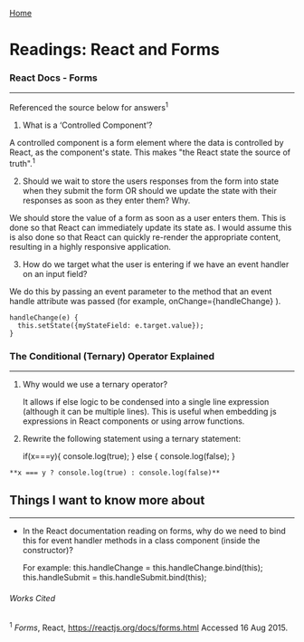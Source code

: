 [Home](README.md)

# Readings: React and Forms

### React Docs - Forms
---------------

  Referenced the source below for answers<sup>1<sup>

  1. What is a ‘Controlled Component’?

  A controlled component is a form element where the data is controlled by React, as the component's state. This makes "the React state the source of truth".<sup>1<sup>

  2. Should we wait to store the users responses from the form into state when they submit the form OR should we update the state with their responses as soon as they enter them? Why.

  We should store the value of a form as soon as a user enters them. This is done so that React can immediately update its state as. I would assume this is also done so that React can quickly re-render the appropriate content, resulting in a highly responsive application.


  3. How do we target what the user is entering if we have an event handler on an input field?

  We do this by passing an event parameter to the method that an event handle attribute was passed (for example, onChange={handleChange} ). 

    handleChange(e) {
      this.setState({myStateField: e.target.value});
    }



### The Conditional (Ternary) Operator Explained
---------------

  1. Why would we use a ternary operator?
  
     It allows if else logic to be condensed into a single line expression (although it can be multiple lines). This is useful when embedding js expressions in React components or using arrow functions.
  
  2. Rewrite the following statement using a ternary statement:

      if(x===y){
      console.log(true);
      } else {
      console.log(false);
      }

    **x === y ? console.log(true) : console.log(false)**



## Things I want to know more about
---------------
* In the React documentation reading on forms, why do we need to bind this for event handler methods in a class component (inside the constructor)?
  
  For example: 
  this.handleChange = this.handleChange.bind(this);
  this.handleSubmit = this.handleSubmit.bind(this);

###### Works Cited
<sup>1</sup> _Forms_, React, https://reactjs.org/docs/forms.html Accessed 16 Aug 2015.
